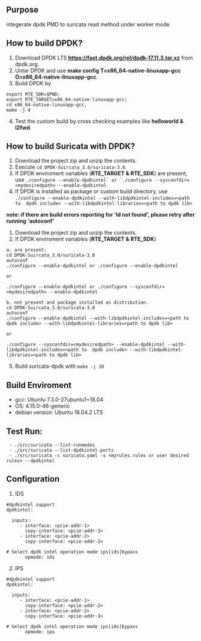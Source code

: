 ## Purpose
integerate dpdk PMD to suricata read method under worker mode

## How to build DPDK?
 1. Download DPDK LTS **https://fast.dpdk.org/rel/dpdk-17.11.3.tar.xz** from dpdk.org.
 2. Untar DPDK and use **make config T=x86_64-native-linuxapp-gcc O=x86_64-native-linuxapp-gcc**.
 3. Build DPDK by 
 ```
 export RTE_SDK=$PWD; 
 export RTE_TARGET=x86_64-native-linuxapp-gcc; 
 cd x86_64-native-linuxapp-gcc, 
 make -j 4
 ```
 4. Test the custom build by cross checking examples like **helloworld & l2fwd**.

## How to build Suricata with DPDK?
 1. Download the project zip and unzip the contents.
 2. Execute ```cd DPDK-Suircata_3.0/suricata-3.0```.
 3. If DPDK enviroment variables (**RTE_TARGET & RTE_SDK**) are present, use ```./configure --enable-dpdkintel` or `./configure --sysconfdir=<mydesiredpath> --enable-dpdkintel``` 
 4. If DPDK is installed as package or custom build directory, use ```./configure --enable-dpdkintel --with-libdpdkintel-includes=<path to  dpdk include> --with-libdpdkintel-libraries=<path to dpdk lib>```
 
 **note: if there are build errors reporting for 'ld not found', please retry after running 'autoconf'**
 
1. Download the project zip and unzip the contents.
2. If DPDK enviroment variables (**RTE_TARGET & RTE_SDK**) 

```
a. are present:
cd DPDK-Suircata_3.0/suricata-3.0
autoconf
./configure --enable-dpdkintel or ./configure --enable-dpdkintel

or

./configure --enable-dpdkintel or ./configure --sysconfdir=<mydesiredpath> --enable-dpdkintel
```


 ```
b. not present and package installed as distribution. 
cd DPDK-Suircata_3.0/suricata-3.0
autoconf
./configure --enable-dpdkintel --with-libdpdkintel-includes=<path to  dpdk include> --with-libdpdkintel-libraries=<path to dpdk lib>

or 

./configure --sysconfdir=<mydesiredpath> --enable-dpdkintel --with-libdpdkintel-includes=<path to  dpdk include> --with-libdpdkintel-libraries=<path to dpdk lib>
 ```
 5. Build suricata-dpdk with `make -j 10`

## Build Enviroment

 - gcc: Ubuntu 7.3.0-27ubuntu1~18.04
 - OS: 4.15.0-46-generic
 - debian version: Ubuntu 18.04.2 LTS


## Test Run: 

```
 - ./src/suricata --list-runmodes
 - ./src/suricata --list-dpdkintel-ports
 - ./src/suricata -c suricata.yaml -s <myrules.rules or user desired rules> --dpdkintel
 ```
 
 ## Configuration
 
 1. IDS
 
 ```
 #dpdkintel support
dpdkintel:

   inputs:
      - interface: <pcie-addr-1>
        copy-interface: <pcie-addr-1>
      - interface: <pcie-addr-2>
        copy-interface: <pcie-addr-2>      

 # Select dpdk intel operation mode ips|ids|bypass
        opmode: ids
 ```

2. IPS


 ```
 #dpdkintel support
dpdkintel:

   inputs:
      - interface: <pcie-addr-1>
        copy-interface: <pcie-addr-2>
      - interface: <pcie-addr-2>
        copy-interface: <pcie-addr-1>      

 # Select dpdk intel operation mode ips|ids|bypass
        opmode: ips
 ```
